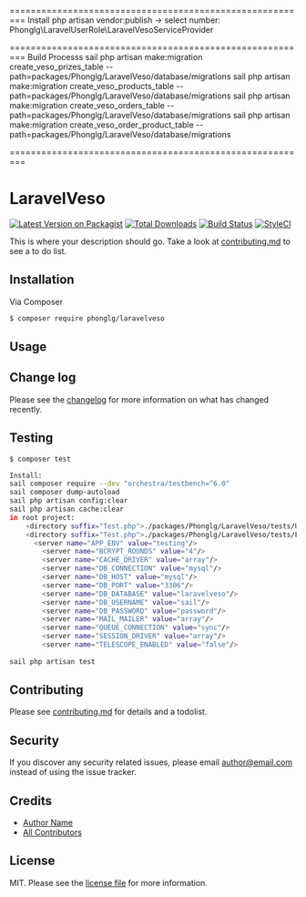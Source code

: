 =========================================================
Install
php artisan vendor:publish -> select number: Phonglg\LaravelUserRole\LaravelVesoServiceProvider


=========================================================
Build Processs
sail php artisan make:migration create_veso_prizes_table --path=packages/Phonglg/LaravelVeso/database/migrations
sail php artisan make:migration create_veso_products_table --path=packages/Phonglg/LaravelVeso/database/migrations
sail php artisan make:migration create_veso_orders_table --path=packages/Phonglg/LaravelVeso/database/migrations
sail php artisan make:migration create_veso_order_product_table --path=packages/Phonglg/LaravelVeso/database/migrations


=========================================================
# LaravelVeso

[![Latest Version on Packagist][ico-version]][link-packagist]
[![Total Downloads][ico-downloads]][link-downloads]
[![Build Status][ico-travis]][link-travis]
[![StyleCI][ico-styleci]][link-styleci]

This is where your description should go. Take a look at [contributing.md](contributing.md) to see a to do list.

## Installation

Via Composer

``` bash
$ composer require phonglg/laravelveso
```

## Usage

## Change log

Please see the [changelog](changelog.md) for more information on what has changed recently.

## Testing

``` bash
$ composer test

Install:
sail composer require --dev "orchestra/testbench=^6.0"
sail composer dump-autoload 
sail php artisan config:clear
sail php artisan cache:clear
in root project: 
    <directory suffix="Test.php">./packages/Phonglg/LaravelVeso/tests/Unit</directory> 
    <directory suffix="Test.php">./packages/Phonglg/LaravelVeso/tests/Feature</directory>
      <server name="APP_ENV" value="testing"/>
        <server name="BCRYPT_ROUNDS" value="4"/>
        <server name="CACHE_DRIVER" value="array"/>
        <server name="DB_CONNECTION" value="mysql"/>
        <server name="DB_HOST" value="mysql"/>
        <server name="DB_PORT" value="3306"/>
        <server name="DB_DATABASE" value="laravelveso"/>
        <server name="DB_USERNAME" value="sail"/>
        <server name="DB_PASSWORD" value="password"/>
        <server name="MAIL_MAILER" value="array"/>
        <server name="QUEUE_CONNECTION" value="sync"/>
        <server name="SESSION_DRIVER" value="array"/>
        <server name="TELESCOPE_ENABLED" value="false"/>
        
sail php artisan test

```

## Contributing

Please see [contributing.md](contributing.md) for details and a todolist.

## Security

If you discover any security related issues, please email author@email.com instead of using the issue tracker.

## Credits

- [Author Name][link-author]
- [All Contributors][link-contributors]

## License

MIT. Please see the [license file](license.md) for more information.

[ico-version]: https://img.shields.io/packagist/v/phonglg/laravelveso.svg?style=flat-square
[ico-downloads]: https://img.shields.io/packagist/dt/phonglg/laravelveso.svg?style=flat-square
[ico-travis]: https://img.shields.io/travis/phonglg/laravelveso/master.svg?style=flat-square
[ico-styleci]: https://styleci.io/repos/12345678/shield

[link-packagist]: https://packagist.org/packages/phonglg/laravelveso
[link-downloads]: https://packagist.org/packages/phonglg/laravelveso
[link-travis]: https://travis-ci.org/phonglg/laravelveso
[link-styleci]: https://styleci.io/repos/12345678
[link-author]: https://github.com/phonglg
[link-contributors]: ../../contributors
